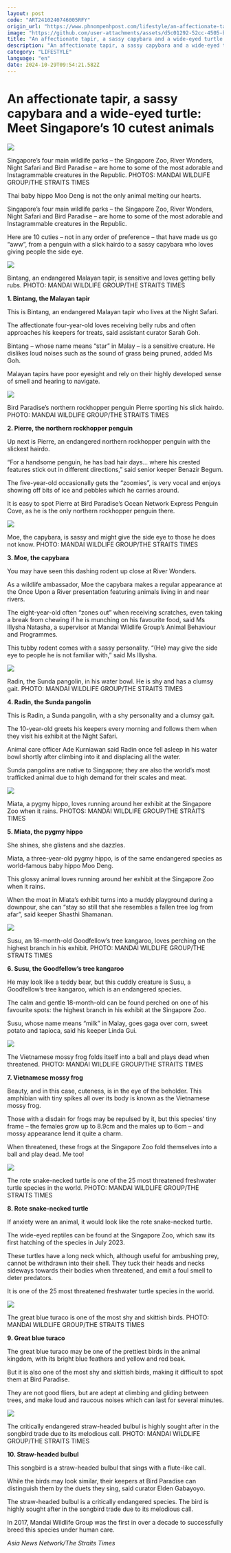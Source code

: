 ```yaml
---
layout: post
code: "ART2410240746005RFY"
origin_url: "https://www.phnompenhpost.com/lifestyle/an-affectionate-tapir-a-sassy-capybara-and-a-wide-eyed-turtle-meet-singapore-s-10-cutest-animals"
image: "https://github.com/user-attachments/assets/d5c01292-52cc-4505-b601-ef4a7f0e04c7"
title: "An affectionate tapir, a sassy capybara and a wide-eyed turtle: Meet Singapore’s 10 cutest animals"
description: "​​An affectionate tapir, a sassy capybara and a wide-eyed turtle: Meet Singapore’s 10 cutest animals​"
category: "LIFESTYLE"
language: "en"
date: 2024-10-29T09:54:21.582Z
---
```


# An affectionate tapir, a sassy capybara and a wide-eyed turtle: Meet Singapore’s 10 cutest animals

![](https://github.com/user-attachments/assets/d246b06e-131a-4d03-a3ed-74793b4b25ef)

Singapore’s four main wildlife parks – the Singapore Zoo, River Wonders, Night Safari and Bird Paradise – are home to some of the most adorable and Instagrammable creatures in the Republic. PHOTOS: MANDAI WILDLIFE GROUP/THE STRAITS TIMES

Thai baby hippo Moo Deng is not the only animal melting our hearts.

Singapore’s four main wildlife parks – the Singapore Zoo, River Wonders, Night Safari and Bird Paradise – are home to some of the most adorable and Instagrammable creatures in the Republic.

Here are 10 cuties – not in any order of preference – that have made us go “aww”, from a penguin with a slick hairdo to a sassy capybara who loves giving people the side eye.

![](https://pppenglish.sgp1.cdn.digitaloceanspaces.com/image/main/202410/24_10_2024_bintang.jpg)

Bintang, an endangered Malayan tapir, is sensitive and loves getting belly rubs. PHOTO: MANDAI WILDLIFE GROUP/THE STRAITS TIMES

**1\. Bintang, the Malayan tapir**

This is Bintang, an endangered Malayan tapir who lives at the Night Safari.

The affectionate four-year-old loves receiving belly rubs and often approaches his keepers for treats, said assistant curator Sarah Goh.

Bintang – whose name means “star” in Malay – is a sensitive creature. He dislikes loud noises such as the sound of grass being pruned, added Ms Goh.

Malayan tapirs have poor eyesight and rely on their highly developed sense of smell and hearing to navigate.

![](https://pppenglish.sgp1.cdn.digitaloceanspaces.com/image/main/202410/24_10_2024_bird_paradise.jpg)

Bird Paradise’s northern rockhopper penguin Pierre sporting his slick hairdo. PHOTO: MANDAI WILDLIFE GROUP/THE STRAITS TIMES

**2\. Pierre, the northern rockhopper penguin**

Up next is Pierre, an endangered northern rockhopper penguin with the slickest hairdo.

“For a handsome penguin, he has bad hair days… where his crested features stick out in different directions,” said senior keeper Benazir Begum.

The five-year-old occasionally gets the “zoomies”, is very vocal and enjoys showing off bits of ice and pebbles which he carries around.

It is easy to spot Pierre at Bird Paradise’s Ocean Network Express Penguin Cove, as he is the only northern rockhopper penguin there.

![](https://github.com/user-attachments/assets/5fec3fa4-bd98-4032-b3fc-ca68d746fed4)

Moe, the capybara, is sassy and might give the side eye to those he does not know. PHOTO: MANDAI WILDLIFE GROUP/THE STRAITS TIMES

**3\. Moe, the capybara**

You may have seen this dashing rodent up close at River Wonders.

As a wildlife ambassador, Moe the capybara makes a regular appearance at the Once Upon a River presentation featuring animals living in and near rivers.

The eight-year-old often “zones out” when receiving scratches, even taking a break from chewing if he is munching on his favourite food, said Ms Illysha Natasha, a supervisor at Mandai Wildlife Group’s Animal Behaviour and Programmes.

This tubby rodent comes with a sassy personality. “(He) may give the side eye to people he is not familiar with,” said Ms Illysha.

![](https://github.com/user-attachments/assets/f8929872-50fb-4c05-9425-d6905be506c3)

Radin, the Sunda pangolin, in his water bowl. He is shy and has a clumsy gait. PHOTO: MANDAI WILDLIFE GROUP/THE STRAITS TIMES

**4\. Radin, the Sunda pangolin**

This is Radin, a Sunda pangolin, with a shy personality and a clumsy gait.

The 10-year-old greets his keepers every morning and follows them when they visit his exhibit at the Night Safari.

Animal care officer Ade Kurniawan said Radin once fell asleep in his water bowl shortly after climbing into it and displacing all the water.

Sunda pangolins are native to Singapore; they are also the world’s most trafficked animal due to high demand for their scales and meat.

![](https://pppenglish.sgp1.cdn.digitaloceanspaces.com/image/main/202410/24_10_2024_miata_.jpg)

Miata, a pygmy hippo, loves running around her exhibit at the Singapore Zoo when it rains. PHOTOS: MANDAI WILDLIFE GROUP/THE STRAITS TIMES

**5\. Miata, the pygmy hippo**

She shines, she glistens and she dazzles.

Miata, a three-year-old pygmy hippo, is of the same endangered species as world-famous baby hippo Moo Deng.

This glossy animal loves running around her exhibit at the Singapore Zoo when it rains.

When the moat in Miata’s exhibit turns into a muddy playground during a downpour, she can “stay so still that she resembles a fallen tree log from afar”, said keeper Shasthi Shamanan.

![](https://github.com/user-attachments/assets/f02a3cd0-cbb3-443c-aabe-3302310e7db8)

Susu, an 18-month-old Goodfellow’s tree kangaroo, loves perching on the highest branch in his exhibit. PHOTO: MANDAI WILDLIFE GROUP/THE STRAITS TIMES

**6\. Susu, the Goodfellow’s tree kangaroo**

He may look like a teddy bear, but this cuddly creature is Susu, a Goodfellow’s tree kangaroo, which is an endangered species.

The calm and gentle 18-month-old can be found perched on one of his favourite spots: the highest branch in his exhibit at the Singapore Zoo.

Susu, whose name means “milk” in Malay, goes gaga over corn, sweet potato and tapioca, said his keeper Linda Gui.

![](https://github.com/user-attachments/assets/c810a4a5-caaf-4c2a-bf57-4bee807f7a52)

The Vietnamese mossy frog folds itself into a ball and plays dead when threatened. PHOTO: MANDAI WILDLIFE GROUP/THE STRAITS TIMES

**7\. Vietnamese mossy frog**

Beauty, and in this case, cuteness, is in the eye of the beholder. This amphibian with tiny spikes all over its body is known as the Vietnamese mossy frog.

Those with a disdain for frogs may be repulsed by it, but this species’ tiny frame – the females grow up to 8.9cm and the males up to 6cm – and mossy appearance lend it quite a charm.

When threatened, these frogs at the Singapore Zoo fold themselves into a ball and play dead. Me too!

![](https://pppenglish.sgp1.cdn.digitaloceanspaces.com/image/main/202410/24_10_2024_the_rote_snake_.jpg)

The rote snake-necked turtle is one of the 25 most threatened freshwater turtle species in the world. PHOTO: MANDAI WILDLIFE GROUP/THE STRAITS TIMES

**8\. Rote snake-necked turtle**

If anxiety were an animal, it would look like the rote snake-necked turtle.

The wide-eyed reptiles can be found at the Singapore Zoo, which saw its first hatching of the species in July 2023.

These turtles have a long neck which, although useful for ambushing prey, cannot be withdrawn into their shell. They tuck their heads and necks sideways towards their bodies when threatened, and emit a foul smell to deter predators.

It is one of the 25 most threatened freshwater turtle species in the world.

![](https://github.com/user-attachments/assets/5219e3cb-f2b8-45cf-a71b-29e314879b23)

The great blue turaco is one of the most shy and skittish birds. PHOTO: MANDAI WILDLIFE GROUP/THE STRAITS TIMES

**9\. Great blue turaco**

The great blue turaco may be one of the prettiest birds in the animal kingdom, with its bright blue feathers and yellow and red beak.

But it is also one of the most shy and skittish birds, making it difficult to spot them at Bird Paradise.

They are not good fliers, but are adept at climbing and gliding between trees, and make loud and raucous noises which can last for several minutes.

![](https://github.com/user-attachments/assets/be8b34f4-e174-4811-87cc-84b2f8636fb1)

The critically endangered straw-headed bulbul is highly sought after in the songbird trade due to its melodious call. PHOTO: MANDAI WILDLIFE GROUP/THE STRAITS TIMES

**10\. Straw-headed bulbul**

This songbird is a straw-headed bulbul that sings with a flute-like call.

While the birds may look similar, their keepers at Bird Paradise can distinguish them by the duets they sing, said curator Elden Gabayoyo.

The straw-headed bulbul is a critically endangered species. The bird is highly sought after in the songbird trade due to its melodious call.

In 2017, Mandai Wildlife Group was the first in over a decade to successfully breed this species under human care.

_Asia News Network/The Straits Times_